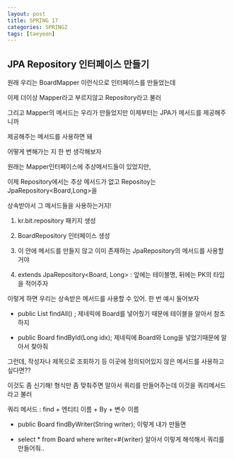 ```yaml
---
layout: post
title: SPRING 17
categories: SPRING2
tags: [taeyeon]
---
```


## JPA Repository 인터페이스 만들기

원래 우리는 BoardMapper 이런식으로 인터페이스를 만들었는데 

이제 더이상 Mapper라고 부르지않고 Repository라고 불러

그리고 Mapper의 메서드는 우리가 만들었지만 이제부터는 JPA가 메서드를 제공해주니까

제공해주는 메서드를 사용하면 돼 

어떻게 변해가는 지 한 번 생각해보자

원래는 Mapper인터페이스에 추상메서드들이 있었지만,

이제 Repository에서는 추상 메서드가 없고 Repositoy는 JpaRepository<Board,Long>을 

상속받아서 그 메서드들을 사용하는거지!

1. kr.bit.repository 패키지 생성

2. BoardRepository 인터페이스 생성

3. 이 안에 메서드를 만들지 않고 이미 존재하는 JpaRepository의 메서드를 사용할 거야

4. extends JpaRepository<Board, Long> : 앞에는 테이블명, 뒤에는 PK의 타입을 적어주자

이렇게 하면 우리는 상속받은 메서드를 사용할 수 있어. 한 번 예시 들어보자

- public List<Board> findAll() ; 제네릭에 Board를 넣어줬기 때문에 테이블을 알아서 참조하지

- public Board findById(Long idx); 제네릭에 Board와 Long을 넣었기때문에 알아서 찾아줘

그런데, 작성자나 제목으로 조회하기 등 이곳에 정의되어있지 않은 메서드를 사용하고 싶다면??

이것도 좀 신기해! 형식만 좀 맞춰주면 알아서 쿼리를 만들어주는데 이것을 쿼리메서드라고 불러

쿼리 메서드 : find + 엔티티 이름 + By + 변수 이름

- public Board findByWriter(String writer); 이렇게 내가 만들면

- select * from Board where writer=#{writer} 알아서 이렇게 해석해서 쿼리를 만들어줘..



